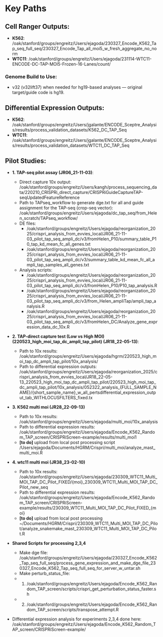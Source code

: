 # Key Paths

## Cell Ranger Outputs:
- **K562**: /oak/stanford/groups/engreitz/Users/ejagoda/230327_Encode_K562_Tap_seq_full_seq/230327_Encode_Tap_all_moi5_w_fresh_aggregate_no_norm
- **WTC11**: /oak/stanford/groups/engreitz/Users/ejagoda/231114-WTC11-ENCODE-DC-TAP-MOI5-Frozen-16-Lanes/count/

### Genome Build to Use:
- v32 (v32lift37) when needed for hg19-based analyses — original target/guide code is hg19.

## Differential Expression Outputs:
- **K562**: /oak/stanford/groups/engreitz/Users/jgalante/ENCODE_Sceptre_Analysis/results/process_validation_datasets/K562_DC_TAP_Seq
- **WTC11**: /oak/stanford/groups/engreitz/Users/jgalante/ENCODE_Sceptre_Analysis/results/process_validation_datasets/WTC11_DC_TAP_Seq

## Pilot Studies:
- **1. TAP-seq pilot assay (JR06_21-11-03)**:
  - Direct capture 10x output: /oak/stanford/groups/engreitz/Users/kangh/process_sequencing_data/220210_CRISPRi_direct_capture/CRISPRiGuideCaptureTAP-seqUpdatedFeatureReference
  - Path to TAPseq_workflow to generate dge.txt for all and guide assignment for the TAP-seq (crop-seq vector): /oak/stanford/groups/engreitz/Users/ejagoda/dc_tap_seq/from_Helen_scratch/TAPseq_workflow/
  -  DE files:
      - /oak/stanford/groups/engreitz/Users/ejagoda/reorganization_2025/crispri_analysis_from_evvies_local/JR06_21-11-03_pilot_tap_seq_ampli_dc/v3/fromHelen_P10/summary_table_P10_tap_kd_mean_fc_all_genes.txt
      - /oak/stanford/groups/engreitz/Users/ejagoda/reorganization_2025/crispri_analysis_from_evvies_local/JR06_21-11-03_pilot_tap_seq_ampli_dc/v3/summary_table_kd_mean_fc_all_ampli_tap_samples_all_genes.txt
  - Analysis scripts:
      - /oak/stanford/groups/engreitz/Users/ejagoda/reorganization_2025/crispri_analysis_from_evvies_local/JR06_21-11-03_pilot_tap_seq_ampli_dc/v3/fromHelen_P10/P10_tap_analysis.R
      -  /oak/stanford/groups/engreitz/Users/ejagoda/reorganization_2025/crispri_analysis_from_evvies_local/JR06_21-11-03_pilot_tap_seq_ampli_dc/v3/from_Helen_ampliTap/ampli_tap_analysis.R
      -  /oak/stanford/groups/engreitz/Users/ejagoda/reorganization_2025/crispri_analysis_from_evvies_local/JR06_21-11-03_pilot_tap_seq_ampli_dc/v3/fromHelen_DC/Analyze_gene_expression_data_dc_10x.R

- **2. TAP-direct capture test (Low vs High MOI) (220523_high_moi_tap_dc_ampli_tap_pilot) (JR18_22-05-13)**:
  - Path to 10x results: /oak/stanford/groups/engreitz/Users/ejagoda/hgrm/220523_high_moi_tap_dc_ampli_tap_pilot/10x_analysis/
  - Path to differential expression outputs: /oak/stanford/groups/engreitz/Users/ejagoda/reorganization_2025/crispri_analysis_from_evvies_local/JR18_22-05-13_220523_high_moi_tap_dc_ampli_tap_pilot/220523_high_moi_tap_dc_ampli_tap_pilot/10x_analysis/052322_analysis_{FULL_SAMPLE_NAME}/{short_sample_name}_w_all_pertsdifferential_expression_output_tab_WITHLOCUSFILTERS_fixed.tx

- **3. K562 multi moi  (JR28_22-09-13)**
  - Path to 10x results: /oak/stanford/groups/engreitz/Users/ejagoda/multi_moi/10x_analysis
  - Path to  differential expression results: /oak/stanford/groups/engreitz/Users/ejagoda/Encode_K562_Random_TAP_screen/CRISPRiScreen-example/results/multi_moi1
  - **[to do]** upload from local post processing script /Users/ejagoda/Documents/HGRM/Crispri/multi_moi/analyze_mast_multi_moi.R

- **4. wtc11 multi moi (JR38_23-02-10)**
  - Path to 10x results: /oak/stanford/groups/engreitz/Users/ejagoda/230309_WTC11_Multi_MOI_TAP_DC_Pilot_FIXED/{moi}_230309_WTC11_Multi_MOI_TAP_DC_Pilot_new_seq
  - Path to differential expression results: /oak/stanford/groups/engreitz/Users/ejagoda/Encode_K562_Random_TAP_screen/CRISPRiScreen-example/results/230309_WTC11_Multi_MOI_TAP_DC_Pilot_FIXED_{moi}
  - **[to do]** upload from local post processing ~/Documents/HGRM/Crispri/230309_WTC11_Multi_MOI_TAP_DC_Pilot/analyze_snakemake_mast_230309_WTC11_Multi_MOI_TAP_DC_Pilot.R

- **Shared Scripts for processing 2,3,4**
  - Make dge file: /oak/stanford/groups/engreitz/Users/ejagoda/230327_Encode_K562_Tap_seq_full_seq/process_gene_expression_and_make_dge_file_230327_Encode_K562_Tap_seq_full_seq_for_server_w_untar.sh
  - Make perturb_status_file:
  - 1. /oak/stanford/groups/engreitz/Users/ejagoda/Encode_K562_Random_TAP_screen/scripts/crispri_get_perturbation_status_faster.sh
  - 2. /oak/stanford/groups/engreitz/Users/ejagoda/Encode_K562_Random_TAP_screen/scripts/transpose_attempt.R 
- Differential expression analysis for experiments 2,3,4 done here: /oak/stanford/groups/engreitz/Users/ejagoda/Encode_K562_Random_TAP_screen/CRISPRiScreen-example/
 
